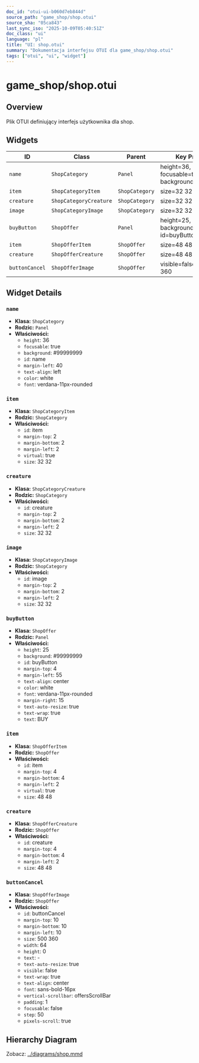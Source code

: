 ```yaml
---
doc_id: "otui-ui-b060d7eb844d"
source_path: "game_shop/shop.otui"
source_sha: "05ca843"
last_sync_iso: "2025-10-09T05:40:51Z"
doc_class: "ui"
language: "pl"
title: "UI: shop.otui"
summary: "Dokumentacja interfejsu OTUI dla game_shop/shop.otui"
tags: ["otui", "ui", "widget"]
---
```


# game_shop/shop.otui

## Overview

Plik OTUI definiujący interfejs użytkownika dla shop.

## Widgets

| ID | Class | Parent | Key Properties |
|----|-------|--------|----------------|
| `name` | `ShopCategory` | `Panel` | height=36, focusable=true, background=#99999999 |
| `item` | `ShopCategoryItem` | `ShopCategory` | size=32 32 |
| `creature` | `ShopCategoryCreature` | `ShopCategory` | size=32 32 |
| `image` | `ShopCategoryImage` | `ShopCategory` | size=32 32 |
| `buyButton` | `ShopOffer` | `Panel` | height=25, background=#99999999, id=buyButton |
| `item` | `ShopOfferItem` | `ShopOffer` | size=48 48 |
| `creature` | `ShopOfferCreature` | `ShopOffer` | size=48 48 |
| `buttonCancel` | `ShopOfferImage` | `ShopOffer` | visible=false, size=500 360 |

## Widget Details

### `name`

- **Klasa:** `ShopCategory`
- **Rodzic:** `Panel`
- **Właściwości:**
  - `height`: 36
  - `focusable`: true
  - `background`: #99999999
  - `id`: name
  - `margin-left`: 40
  - `text-align`: left
  - `color`: white
  - `font`: verdana-11px-rounded

### `item`

- **Klasa:** `ShopCategoryItem`
- **Rodzic:** `ShopCategory`
- **Właściwości:**
  - `id`: item
  - `margin-top`: 2
  - `margin-bottom`: 2
  - `margin-left`: 2
  - `virtual`: true
  - `size`: 32 32

### `creature`

- **Klasa:** `ShopCategoryCreature`
- **Rodzic:** `ShopCategory`
- **Właściwości:**
  - `id`: creature
  - `margin-top`: 2
  - `margin-bottom`: 2
  - `margin-left`: 2
  - `size`: 32 32

### `image`

- **Klasa:** `ShopCategoryImage`
- **Rodzic:** `ShopCategory`
- **Właściwości:**
  - `id`: image
  - `margin-top`: 2
  - `margin-bottom`: 2
  - `margin-left`: 2
  - `size`: 32 32

### `buyButton`

- **Klasa:** `ShopOffer`
- **Rodzic:** `Panel`
- **Właściwości:**
  - `height`: 25
  - `background`: #99999999
  - `id`: buyButton
  - `margin-top`: 4
  - `margin-left`: 55
  - `text-align`: center
  - `color`: white
  - `font`: verdana-11px-rounded
  - `margin-right`: 15
  - `text-auto-resize`: true
  - `text-wrap`: true
  - `text`: BUY

### `item`

- **Klasa:** `ShopOfferItem`
- **Rodzic:** `ShopOffer`
- **Właściwości:**
  - `id`: item
  - `margin-top`: 4
  - `margin-bottom`: 4
  - `margin-left`: 2
  - `virtual`: true
  - `size`: 48 48

### `creature`

- **Klasa:** `ShopOfferCreature`
- **Rodzic:** `ShopOffer`
- **Właściwości:**
  - `id`: creature
  - `margin-top`: 4
  - `margin-bottom`: 4
  - `margin-left`: 2
  - `size`: 48 48

### `buttonCancel`

- **Klasa:** `ShopOfferImage`
- **Rodzic:** `ShopOffer`
- **Właściwości:**
  - `id`: buttonCancel
  - `margin-top`: 10
  - `margin-bottom`: 10
  - `margin-left`: 10
  - `size`: 500 360
  - `width`: 64
  - `height`: 0
  - `text`: -
  - `text-auto-resize`: true
  - `visible`: false
  - `text-wrap`: true
  - `text-align`: center
  - `font`: sans-bold-16px
  - `vertical-scrollbar`: offersScrollBar
  - `padding`: 1
  - `focusable`: false
  - `step`: 50
  - `pixels-scroll`: true

## Hierarchy Diagram

Zobacz: [../diagrams/shop.mmd](../diagrams/shop.mmd)
